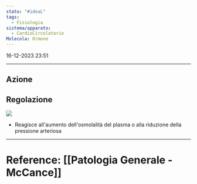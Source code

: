 ```yaml
---
stato: "#ideaL"
tags:
  - Fisiologia
sistema/apparato:
  - CardioCircolatorio
Molecola: Ormone
---
```

16-12-2023 23:51

--- 

## Azione


## Regolazione
![](https://i.imgur.com/aHbtoeM.png)

- Reagisce all'aumento dell'osmolalità del plasma o alla riduzione della pressione arteriosa











--- 
# Reference: [[Patologia Generale - McCance]]